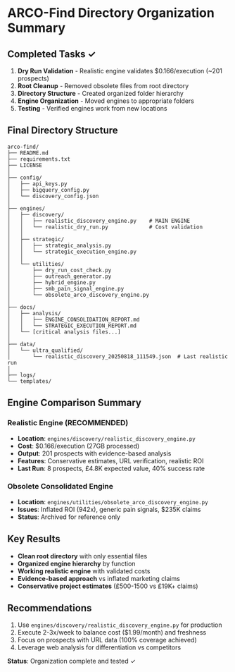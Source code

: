 # ARCO-Find Directory Organization Summary

## Completed Tasks ✓

1. **Dry Run Validation** - Realistic engine validates $0.166/execution (~201 prospects)
2. **Root Cleanup** - Removed obsolete files from root directory  
3. **Directory Structure** - Created organized folder hierarchy
4. **Engine Organization** - Moved engines to appropriate folders
5. **Testing** - Verified engines work from new locations

## Final Directory Structure

```
arco-find/
├── README.md
├── requirements.txt
├── LICENSE
│
├── config/
│   ├── api_keys.py
│   ├── bigquery_config.py
│   └── discovery_config.json
│
├── engines/
│   ├── discovery/
│   │   ├── realistic_discovery_engine.py    # MAIN ENGINE
│   │   └── realistic_dry_run.py             # Cost validation
│   │
│   ├── strategic/
│   │   ├── strategic_analysis.py
│   │   └── strategic_execution_engine.py
│   │
│   └── utilities/
│       ├── dry_run_cost_check.py
│       ├── outreach_generator.py
│       ├── hybrid_engine.py
│       ├── smb_pain_signal_engine.py
│       └── obsolete_arco_discovery_engine.py
│
├── docs/
│   ├── analysis/
│   │   ├── ENGINE_CONSOLIDATION_REPORT.md
│   │   └── STRATEGIC_EXECUTION_REPORT.md
│   └── [critical analysis files...]
│
├── data/
│   └── ultra_qualified/
│       └── realistic_discovery_20250818_111549.json  # Last realistic run
│
├── logs/
└── templates/
```

## Engine Comparison Summary

### Realistic Engine (RECOMMENDED)
- **Location**: `engines/discovery/realistic_discovery_engine.py`
- **Cost**: $0.166/execution (27GB processed)
- **Output**: 201 prospects with evidence-based analysis
- **Features**: Conservative estimates, URL verification, realistic ROI
- **Last Run**: 8 prospects, £4.8K expected value, 40% success rate

### Obsolete Consolidated Engine  
- **Location**: `engines/utilities/obsolete_arco_discovery_engine.py`
- **Issues**: Inflated ROI (942x), generic pain signals, $235K claims
- **Status**: Archived for reference only

## Key Results

- **Clean root directory** with only essential files
- **Organized engine hierarchy** by function
- **Working realistic engine** with validated costs
- **Evidence-based approach** vs inflated marketing claims
- **Conservative project estimates** (£500-1500 vs £19K+ claims)

## Recommendations

1. Use `engines/discovery/realistic_discovery_engine.py` for production
2. Execute 2-3x/week to balance cost ($1.99/month) and freshness  
3. Focus on prospects with URL data (100% coverage achieved)
4. Leverage web analysis for differentiation vs competitors

**Status**: Organization complete and tested ✓